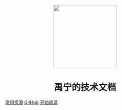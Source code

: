 <p align="center">
<img src="https://ss0.bdstatic.com/70cFvHSh_Q1YnxGkpoWK1HF6hhy/it/u=2481424715,2807309609&fm=26&gp=0.jpg" width="200" height="200"/>
</p>
<h1 align="center">禹宁的技术文档</h1>

[常用资源](https://shimo.im/docs/MuiACIg1HlYfVxrj/)
[GitHub](https://github.com/ivileey)
[开始阅读](#docsify-demo)




